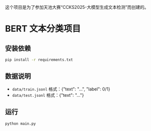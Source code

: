 这个项目是为了参加天池大赛“CCKS2025-大模型生成文本检测”而创建的。
# BERT 文本分类项目

## 安装依赖
```bash
pip install -r requirements.txt
```

## 数据说明
- `data/train.jsonl` 格式：{"text": "...", "label": 0/1}
- `data/test.jsonl` 格式：{"text": "..."}

## 运行
```bash
python main.py
```
